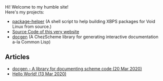 Hi! Welcome to my humble site!  
Here's my projects:

* [package-helper](https://github.com/rc-05/package-helper)
(A shell script to help building XBPS packages
for Void Linux from source.)
* [Source Code of this very website](https://github.com/rc-05/rc-05.github.io)
* [docgen](https://github.com/rc-05/rc-05.github.io)
(A ChezScheme library for generating interactive documentation a-la Common Lisp)

## Articles

* [docgen - A library for documenting scheme code (20 Mar 2020)](https://rc-05.github.io/articles/docgen)
* [Hello World! (13 Mar 2020)](https://rc-05.github.io/articles/hello-world)

